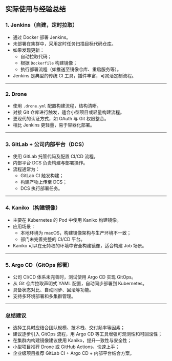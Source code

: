 ## 实际使用与经验总结

### 1. Jenkins（自建，定时拉取）

- 通过 Docker 部署 Jenkins。
- 未部署在集群中，采用定时任务扫描目标代码仓库。
- 如果发现更新：
  - 自动拉取代码；
  - 根据 `Dockerfile` 构建镜像；
  - 执行部署流程（如推送至镜像仓库、重启服务等）。
- Jenkins 是典型的传统 CI 工具，插件丰富，可灵活定制流程。

---

### 2. Drone

- 使用 `.drone.yml` 配置构建流程，结构清晰。
- 对接 Git 仓库进行触发，适合小型项目或轻量构建流程。
- 更现代的认证方式，如 OAuth 与 Git 权限整合。
- 相比 Jenkins 更轻量，易于容器化部署。

---

### 3. GitLab + 公司内部平台（DCS）

- 使用 GitLab 托管代码及配置 CI/CD 流程。
- 内部平台 DCS 负责构建与部署操作。
- 流程通常为：
  - GitLab CI 触发构建；
  - 构建产物上传至 DCS；
  - DCS 执行部署任务。

---

### 4. Kaniko（构建镜像）

- 主要在 Kubernetes 的 Pod 中使用 Kaniko 构建镜像。
- 应用场景：
  - 本地环境为 macOS，构建镜像架构与生产环境不一致；
  - 部门未完善完整的 CI/CD 平台。
- Kaniko 可以在无特权的环境中安全构建镜像，适合构建 Job 场景。

---

### 5. Argo CD（GitOps 部署）

- 公司 CI/CD 体系未完善时，测试使用 Argo CD 实现 GitOps。
- 从 Git 仓库拉取声明式 YAML 配置，自动同步部署到 Kubernetes。
- 具备状态对比、自动同步、回滚等功能。
- 支持多环境部署和多集群管理。

---
### 总结建议
- 选择工具时应结合团队规模、技术栈、交付频率等因素；
- 建议逐步引入 GitOps 流程，用 Argo CD 等工具增强可观测性和可回滚性；
- 在集群内构建镜像建议使用 Kaniko，提升一致性与安全性；
- 小型项目推荐 Drone 或 GitHub Actions，快速上手；
- 企业级项目推荐 GitLab CI + Argo CD + 内部平台结合方案。